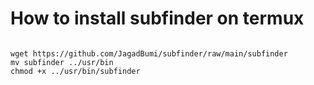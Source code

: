 # How to install subfinder on termux

<pre><code>
wget https://github.com/JagadBumi/subfinder/raw/main/subfinder
mv subfinder ../usr/bin
chmod +x ../usr/bin/subfinder
</code></pre>

